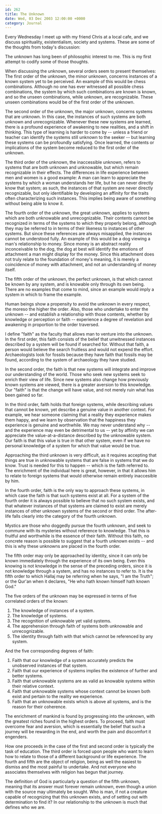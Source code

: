 ```yaml
---
id: 262
title: The Unknown
date: Wed, 03 Dec 2003 12:00:00 +0000
category: Journal
---
```


Every Wednesday I meet up with my friend Chris at a local cafe, and we
discuss spirituality, existentialism, society and systems.  These are
some of the thoughts from today's discussion:

The unknown has long been of philosophic interest to me.  This is my
first attempt to codify some of those thoughts.

When discussing the unknown, several orders seem to present themselves:
The first order of the unknown, the minor unknown, concerns instances of
a known system yet to be perceived.  An example of this would be chess
combinations.  Although no one has ever witnessed all possible chess
combinations, the system by which such combinations are known is known,
and so the unseen combinations, while unknown, are recognizable.  These
unseen combinations would be of the first order of the unknown.

The second order of the unknown, the major unknown, concerns systems
that are unknown.  In this case, the instances of such systems are both
unknown and unrecognizable.  Whenever these new systems are learned,
there is a profound experience of awakening to new realities, and a
shift in thinking.  This type of learning is harder to come by -- unless
a friend or teacher can identify the systems still unknown to the seeker
-- but learning these systems can be profoundly satisfying.  Once
learned, the contents or implications of the system become reduced to
the first order of the unknown.

The third order of the unknown, the inaccessible unknown, refers to
systems that are both unknown and unknowable, but which remain
recognizable in their effects.  The differences in life experience
between men and women is a good example: A man can learn to appreciate
the systems by which a woman understands her life, but he can never
directly know that system; as such, the instances of that system are
never directly recognizable, but only identifiable by developing an
affinity for the traits often characterizing such instances.  This
implies being aware of something without being able to know it.

The fourth order of the unknown, the great unknown, applies to systems
which are both unknowable and unrecognizable.  Their contents cannot be
recognized in terms of the systems to which they properly belong,
although they may be referred to in terms of their likeness to instances
of other systems.  But since these references are always misapplied, the
instances cannot be understood fully.  An example of this would be a dog
viewing a man's relationship to money.  Since money is an abstract
reality inconceivable to the dog, the dog at best will identify the
emotions of attachment a man might display for the money.  Since this
attachment does not truly relate to the foundation of money's meaning,
it is merely a coincidence of money with attachment, and not an
understanding of money itself.

The fifth order of the unknown, the perfect unknown, is that which
cannot be known by any system, and is knowable only through its own
being.  There are no examples that come to mind, since an example would
imply a system in which to frame the example.

Human beings show a propensity to avoid the unknown in every respect,
the moreso the higher the order.  Also, those who undertake to enter the
unknown -- and establish a relationship with those contents, whether by
knowledge or perception or faith -- experience a degree of revelation
and awakening in proportion to the order traversed.

I define "faith" as the faculty that allows man to venture into the
unknown.  In the first order, this faith consists of the belief that
unwitnessed instances described by a system will be found if searched
for.  Without that faith, a person would believe the search fruitless
and would not expend the effort.  Archaeologists look for fossils
because they have faith that fossils may be found, according to the
system of archaeology they have studied.

In the second order, the faith is that new systems will integrate and
improve our understanding of the world.  Those who seek new systems seek
to enrich their view of life.  Since new systems also change how
previously known systems are viewed, there is a greater aversion to this
knowledge.  Our "faith" is that the change will have value, and not
merely ruin what has been gained so far.

In the third order, faith holds that foreign systems, while describing
values that cannot be known, yet describe a genuine value in another
context.  For example, we hear someone claiming that a reality they
experience makes them happy, and we learn by observation that the
happiness they experience is genuine and worthwhile.  We may never
understand why -- and the experience may even be detrimental to us --
yet by affinity we can appreciate the value-at-a-distance described by
the unknowable system.  Our faith is that this value is true in that
other system, even if we have no personal knowledge of a system for
which that value would be true.

Approaching the third unknown is very difficult, as it requires
accepting that things are true in unknowable systems that are false in
systems that we do know.  Trust is needed for this to happen -- which is
the faith referred to.  The enrichment of the individual here is great,
however, in that it allows him to relate to foreign systems that would
otherwise remain entirely inaccesible by him.

In the fourth order, faith is the only way to approach these systems, in
which case the faith is that such systems exist at all.  For a system of
the fourth order it is always possible to believe that no such system
exists, and that whatever instances of that systems are claimed to exist
are merely instances of other unknown systems of the second or third
order.  The after-life falls clearly into the category of the fourth
unknown.

Mystics are those who doggedly pursue the fourth unknown, and seek to
commune with its mysteries without reference to knowledge.  That this is
fruitful and worthwhile is the essence of their faith.  Without this
faith, no concrete reason is possible to suggest that a fourth unknown
exists -- and this is why these unknowns are placed in the fourth order.

The fifth order may only be approached by identity, since it can only be
known immediately through the experience of its own being.  Even this
knowing is not knowledge in the sense of the preceding orders, since it
is not knowledge through a system, and has no instances to refer to.  It
is the fifth order to which Hallaj may be referring when he says, "I am
the Truth"; or the Qur'an when it declares, "He who hath known himself
hath known God."

The five orders of the unknown may be expressed in terms of five
correlated orders of the known:

1. The knowledge of instances of a system.
1. The knowledge of systems.
1. The recognition of unknowable yet valid systems.
1. The apprehension through faith of systems both unknowable and
unrecognizable.
1. The identity through faith with that which cannot be referenced by
any system.

And the five corresponding degrees of faith:

1. Faith that our knowledge of a system accurately predicts the
unobserved instances of that system.
1. Faith that our experience of systems implies the existence of
further and better systems.
1. Faith that unknowable systems are as valid as knowable systems
within their relative context.
1. Faith that unknowable systems whose context cannot be known both
exist and pertain to the reality we experience.
1. Faith that an unknowable exists which is above all systems, and is
the reason for their coherence.

The enrichment of mankind is found by progressing into the unknown, with
the greatest riches found in the highest orders.  To proceed, faith must
overcome fear and aversion, which is essentially the belief that such a
journey will be rewarding in the end, and worth the pain and discomfort
it engenders.

How one proceeds in the case of the first and second order is typically
the task of education.  The third order is forced upon people who want
to learn how to relate to those of a different background or life
experience.  The fourth and fifth are the object of religion, being as
well the easiest to dismiss and the most painful to undertake.  And not
everyone who associates themselves with religion has begun that journey.

The definition of God is particularly a question of the fifth unknown,
meaning that its answer must forever remain unknown, even though a union
with the source may ultimately be sought.  Who is man, if not a creature
capable of recognizing that this unknown exists, and of setting out with
determination to find it?  In our relationship to the unknown is much
that defines who we are.


